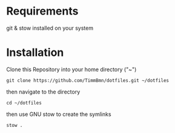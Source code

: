 # Requirements
git & stow installed on your system

# Installation

Clone this Repository into your home directory ("~")

```
git clone https://github.com/TimmBmn/dotfiles.git ~/dotfiles
```

then navigate to the directory

```
cd ~/dotfiles
```

then use GNU stow to create the symlinks

```
stow .
```
